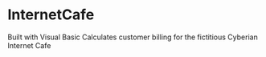 # InternetCafe
Built with Visual Basic
Calculates customer billing for the fictitious Cyberian Internet Cafe
